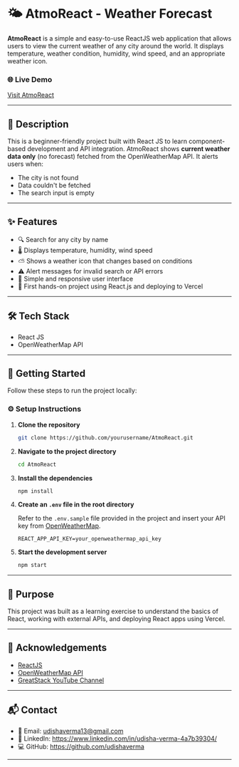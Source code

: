 # 🌤️ AtmoReact - Weather Forecast

**AtmoReact** is a simple and easy-to-use ReactJS web application that allows users to view the current weather of any city around the world. It displays temperature, weather condition, humidity, wind speed, and an appropriate weather icon.

### 🌐 Live Demo
[Visit AtmoReact](https://atmo-react.vercel.app/)

---

## 📖 Description

This is a beginner-friendly project built with React JS to learn component-based development and API integration. AtmoReact shows **current weather data only** (no forecast) fetched from the OpenWeatherMap API. It alerts users when:
- The city is not found
- Data couldn't be fetched
- The search input is empty

---

## ✨ Features

- 🔍 Search for any city by name
- 🌡️ Displays temperature, humidity, wind speed
- ⛅ Shows a weather icon that changes based on conditions
- ⚠️ Alert messages for invalid search or API errors
- 📱 Simple and responsive user interface
- 🧠 First hands-on project using React.js and deploying to Vercel

---

## 🛠 Tech Stack

- React JS
- OpenWeatherMap API

---

## 🧩 Getting Started

Follow these steps to run the project locally:

### ⚙️ Setup Instructions

1. **Clone the repository**
   ```bash
   git clone https://github.com/yourusername/AtmoReact.git

2. **Navigate to the project directory**

   ```bash
   cd AtmoReact
   ```

3. **Install the dependencies**

   ```bash
   npm install
   ```

4. **Create an `.env` file in the root directory**

   Refer to the `.env.sample` file provided in the project and insert your API key from [OpenWeatherMap](https://openweathermap.org/).

   ```
   REACT_APP_API_KEY=your_openweathermap_api_key
   ```

5. **Start the development server**

   ```bash
   npm start
   ```

---

## 🎯 Purpose

This project was built as a learning exercise to understand the basics of React, working with external APIs, and deploying React apps using Vercel.

---

## 🙌 Acknowledgements

* [ReactJS](https://reactjs.org/)
* [OpenWeatherMap API](https://openweathermap.org/)
* [GreatStack YouTube Channel](https://www.youtube.com/c/GreatStack)

---

## 📬 Contact

* 📧 Email: udishaverma13@gmail.com
* 💼 LinkedIn: https://www.linkedin.com/in/udisha-verma-4a7b39304/
* 💻 GitHub: https://github.com/udishaverma

---
